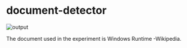 # document-detector


![output](https://user-images.githubusercontent.com/92307838/182363379-af324200-d9f2-447e-b90a-dfa678061458.png)

The document used in the experiment is Windows Runtime -Wikipedia.
